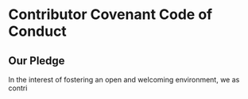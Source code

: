 # Contributor Covenant Code of Conduct

## Our Pledge

In the interest of fostering an open and welcoming environment, we as contri